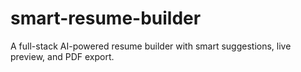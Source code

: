 # smart-resume-builder
A full-stack AI-powered resume builder with smart suggestions, live preview, and PDF export.
